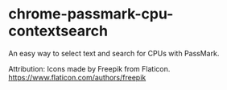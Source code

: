 # chrome-passmark-cpu-contextsearch
An easy way to select text and search for CPUs with PassMark.

Attribution:
Icons made by Freepik from Flaticon.
https://www.flaticon.com/authors/freepik
